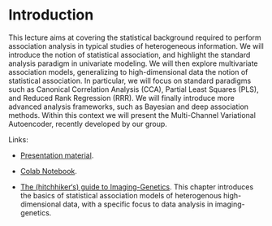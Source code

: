 # Introduction 

This lecture aims at covering the statistical background required to perform association analysis in typical studies of heterogeneous information. We will introduce the notion of statistical association, and highlight the standard analysis paradigm in univariate modeling. We will then explore multivariate association models, generalizing to high-dimensional data the notion of statistical association. In particular, we will focus on standard paradigms such as Canonical Correlation Analysis (CCA), Partial Least Squares (PLS), and Reduced Rank Regression (RRR). We will finally introduce more advanced analysis frameworks, such as Bayesian and deep association methods. Within this context we will present the Multi-Channel Variational Autoencoder, recently developed by our group. 

Links:

- [Presentation material](https://marcolorenzi.github.io/material/AI4Health_winter_school_part1.pptx).   

- [Colab Notebook](https://colab.research.google.com/drive/1FNDpXdc_U_UCEabCeXUWjLKOZT8gutJg).

- [The (hitchhiker‘s) guide to Imaging-Genetics](https://marcolorenzi.github.io/material/winter_school/Imaging_Genetics_Book_Chapter.pdf).
This chapter introduces the basics of statistical association models of heterogenous high-dimensional data, with a specific focus to data analysis in imaging-genetics.






